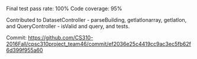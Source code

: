 Final test pass rate: 100%
Code coverage: 95%

Contributed to DatasetController - parseBuilding, getlatlonarray, getlatlon, and QueryController - isValid and query, and tests.

Commit:
https://github.com/CS310-2016Fall/cpsc310project_team46/commit/ef2036e25c4419cc9ac3ec5fb62f6d399f955a60


